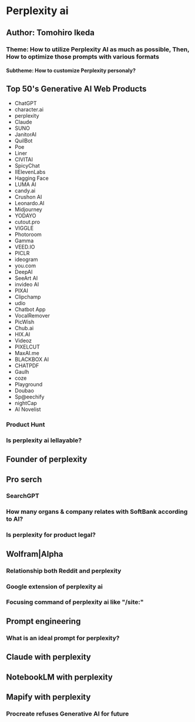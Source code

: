 # Perplexity ai
## Author: Tomohiro Ikeda
### Theme: How to utilize Perplexity AI as much as possible, Then, How to optimize those prompts with various formats
#### Subtheme: How to customize Perplexity personaly?

## Top 50's Generative AI Web Products
- ChatGPT
- character.ai
- perplexity
- Claude
- SUNO
- JanitorAI
- QuilBot
- Poe
- Liner
- CIVITAI
- SpicyChat
- IIElevenLabs
- Hagging Face
- LUMA AI
- candy.ai
- Crushon AI
- Leonardo.AI
- Midjourney
- YODAYO
-  cutout.pro
- VIGGLE
- Photoroom
- Gamma
- VEED.IO
- PICLR
- ideogram
- you.com
- DeepAI
- SeeArt AI
- invideo AI
- PIXAI
- Clipchamp
- udio
- Chatbot App
- VocalRemover
- PicWish
- Chub.ai
- HIX.AI
- Videoz
- PIXELCUT
- MaxAI.me
- BLACKBOX AI
- CHATPDF
- Gaulh
- coze
- Playground
- Doubao
- Sp@eechify
- nightCap
- AI Novelist

### Product Hunt
### Is perplexity ai lellayable?
## Founder of perplexity
## Pro serch
### SearchGPT
### How many organs & company relates with SoftBank according to AI?
### Is perplexity for product legal?
## Wolfram|Alpha
### Relationship both Reddit and perplexity
### Google extension of perplexity ai
### Focusing command of perplexity ai like "/site:"
## Prompt engineering
### What is an ideal prompt for perplexity?
## Claude with perplexity
## NotebookLM with perplexity
## Mapify with perplexity
### Procreate refuses Generative AI for future
